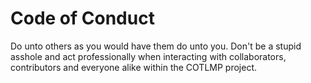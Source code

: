 # Code of Conduct

Do unto others as you would have them do unto you. Don't be a stupid asshole and act professionally when interacting with collaborators, contributors and everyone alike within the COTLMP project.
